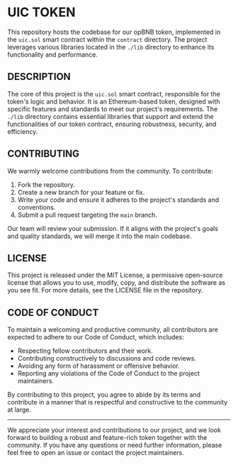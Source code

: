 # UIC TOKEN

This repository hosts the codebase for our opBNB token, implemented in the `uic.sol` smart contract within the `contract` directory. The project leverages various libraries located in the `./lib` directory to enhance its functionality and performance.

## DESCRIPTION

The core of this project is the `uic.sol` smart contract, responsible for the token's logic and behavior. It is an Ethereum-based token, designed with specific features and standards to meet our project's requirements. The `./lib` directory contains essential libraries that support and extend the functionalities of our token contract, ensuring robustness, security, and efficiency.

## CONTRIBUTING

We warmly welcome contributions from the community. To contribute:

1. Fork the repository.
2. Create a new branch for your feature or fix.
3. Write your code and ensure it adheres to the project's standards and conventions.
4. Submit a pull request targeting the `main` branch.

Our team will review your submission. If it aligns with the project's goals and quality standards, we will merge it into the main codebase.

## LICENSE

This project is released under the MIT License, a permissive open-source license that allows you to use, modify, copy, and distribute the software as you see fit. For more details, see the LICENSE file in the repository.

## CODE OF CONDUCT

To maintain a welcoming and productive community, all contributors are expected to adhere to our Code of Conduct, which includes:

* Respecting fellow contributors and their work.
* Contributing constructively to discussions and code reviews.
* Avoiding any form of harassment or offensive behavior.
* Reporting any violations of the Code of Conduct to the project maintainers.

By contributing to this project, you agree to abide by its terms and contribute in a manner that is respectful and constructive to the community at large.

---

We appreciate your interest and contributions to our project, and we look forward to building a robust and feature-rich token together with the community. If you have any questions or need further information, please feel free to open an issue or contact the project maintainers.
